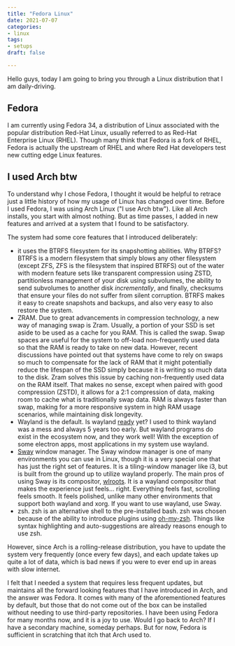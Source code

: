 ```yaml
---
title: "Fedora Linux"
date: 2021-07-07
categories:
- linux
tags:
- setups
draft: false

---
```



Hello guys, today I am going to bring you through a Linux distribution that I am
daily-driving.  

<!--more-->

## Fedora

I am currently using Fedora 34, a distribution of Linux associated with the
popular distribution Red-Hat Linux, usually referred to as Red-Hat Enterprise
Linux (RHEL). Though many think that Fedora is a fork of RHEL, Fedora is
actually the upstream of RHEL and where Red Hat developers test new cutting edge
Linux features. 

## I used Arch btw

To understand why I chose Fedora, I thought it would be helpful to retrace just
a little history of how my usage of Linux has changed over time. Before I used
Fedora, I was using Arch Linux ("I use Arch btw"). Like all Arch installs, you
start with almost nothing. But as time passes, I added in new features and
arrived at a system that I found to be satisfactory. 

The system had some core features that I introduced deliberately: 
- it uses the BTRFS filesystem for its snapshotting abilities. Why BTRFS?  BTRFS
  is a modern filesystem that simply blows any other filesystem (except ZFS, ZFS
  is the filesystem that inspired BTRFS) out of the water with modern feature
  sets like transparent compression using ZSTD, partitionless management of your
  disk using subvolumes, the ability to send subvolumes to another disk
  *incrementally*, and finally, checksums that ensure your files do not suffer
  from silent corruption. BTRFS makes it easy to create snapshots and backups,
  and also very easy to also restore the system. 
- ZRAM. Due to great advancements in compression technology, a new way of
  managing swap is Zram. Usually, a portion of your SSD is set aside to be used
  as a cache for you RAM. This is called the swap. Swap spaces are useful for
  the system to off-load non-frequently used data so that the RAM is ready to
  take on new data. However, recent discussions have pointed out that systems
  have come to rely on swaps so much to compensate for the lack of RAM that it
  might potentially reduce the lifespan of the SSD simply because it is writing
  so much data to the disk. Zram solves this issue by caching non-frequently
  used data on the RAM itself. That makes no sense, except when paired with good
  compression (ZSTD), it allows for a 2:1 compression of data, making room to
  cache what is traditionally swap data. RAM is always faster than swap, making
  for a more responsive system in high RAM usage scenarios, while maintaining
  disk longevity.
- Wayland is the default. Is wayland [ready](https://arewewaylandyet.com/) yet?
  I used to think wayland was a mess and always 5 years too early. But wayland
  programs do exist in the ecosystem now, and they work well! With the exception
  of some electron apps, most applications in my system use wayland. 
- [Sway](https://swaywm.org/) window manager. The Sway window manager is one of
  many environments you can use in Linux, though it is a very special one that
  has just the right set of features. It is a tiling-window manager like i3, but
  is built from the ground up to utilize wayland properly. The main pros of
  using Sway is its compositor, [wlroots](https://github.com/swaywm/wlroots). It
  is a wayland compositor that makes the experience just feels... right.
  Everything feels fast, scrolling feels smooth. It feels polished, unlike many
  other environments that support both wayland and xorg. If you want to use
  wayland, use Sway. 
- zsh. zsh is an alternative shell to the pre-installed bash. zsh was chosen
  because of the ability to introduce plugins using
  [oh-my-zsh](https://ohmyz.sh/). Things like syntax highlighting and
  auto-suggestions are already reasons enough to use zsh. 

However, since Arch is a rolling-release distribution, you have to update the
system very frequently (once every few days), and each update takes up quite a
lot of data, which is bad news if you were to ever end up in areas with slow
internet. 

I felt that I needed a system that requires less frequent updates, but maintains
all the forward looking features that I have introduced in Arch, and the answer
was Fedora. It comes with many of the aforementioned features by default, but
those that do not come out of the box can be installed without needing to use
third-party repositories. I have been using Fedora for many months now, and it
is a joy to use. Would I go back to Arch? If I have a secondary machine, someday
perhaps. But for now, Fedora is sufficient in scratching that itch that Arch
used to. 
